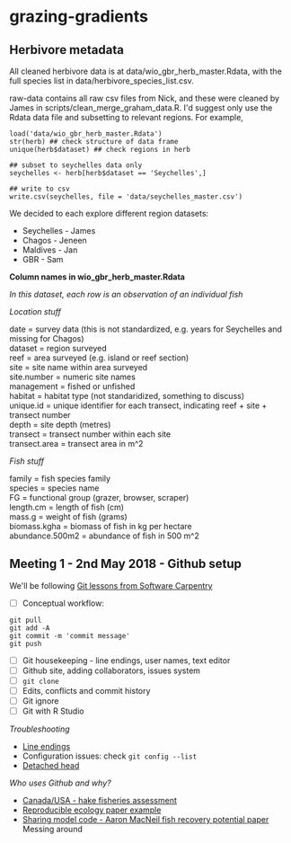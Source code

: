 # grazing-gradients

## Herbivore metadata

All cleaned herbivore data is at data/wio_gbr_herb_master.Rdata, with the full species list in data/herbivore_species_list.csv. 

raw-data contains all raw csv files from Nick, and these were cleaned by James in scripts/clean_merge_graham_data.R. I'd suggest only use the Rdata data file and subsetting to relevant regions. For example,

```
load('data/wio_gbr_herb_master.Rdata')
str(herb) ## check structure of data frame
unique(herb$dataset) ## check regions in herb

## subset to seychelles data only
seychelles <- herb[herb$dataset == 'Seychelles',]

## write to csv
write.csv(seychelles, file = 'data/seychelles_master.csv')
```

We decided to each explore different region datasets:

* Seychelles - James
* Chagos - Jeneen
* Maldives - Jan
* GBR - Sam

**Column names in wio_gbr_herb_master.Rdata**

*In this dataset, each row is an observation of an individual fish*

*Location stuff* 

date = survey data (this is not standardized, e.g. years for Seychelles and missing for Chagos)  
dataset = region surveyed     
reef = area surveyed (e.g. island or reef section)   
site = site name within area surveyed   
site.number = numeric site names   
management = fished or unfished   
habitat = habitat type (not standaridized, something to discuss)   
unique.id = unique identifier for each transect, indicating reef + site + transect number   
depth = site depth (metres)   
transect = transect number within each site   
transect.area = transect area in m^2   

*Fish stuff*  

family = fish species family   
species = species name   
FG = functional group (grazer, browser, scraper)   
length.cm = length of fish (cm)   
mass.g = weight of fish (grams)   
biomass.kgha = biomass of fish in kg per hectare   
abundance.500m2 = abundance of fish in 500 m^2   

## Meeting 1 - 2nd May 2018 - Github setup

We'll be following [Git lessons from Software Carpentry](http://swcarpentry.github.io/git-novice/)

- [ ] Conceptual workflow: 
```
git pull
git add -A
git commit -m 'commit message'
git push
```
- [ ] Git housekeeping - line endings, user names, text editor
- [ ] Github site, adding collaborators, issues system
- [ ] ```git clone```
- [ ] Edits, conflicts and commit history
- [ ] Git ignore
- [ ] Git with R Studio

*Troubleshooting*  

* [Line endings](https://help.github.com/articles/dealing-with-line-endings/#platform-all)
* Configuration issues: check ```git config --list```
* [Detached head](https://stackoverflow.com/questions/10228760/fix-a-git-detached-head?utm_medium=organic&utm_source=google_rich_qa&utm_campaign=google_rich_qa)

*Who uses Github and why?*

* [Canada/USA - hake fisheries assessment](https://github.com/andrew-edwards/hake-assessment)
* [Reproducible ecology paper example](https://github.com/dbarneche/fishEggSize)
* [Sharing model code - Aaron MacNeil fish recovery potential paper](https://github.com/mamacneil/Unfished)
Messing around